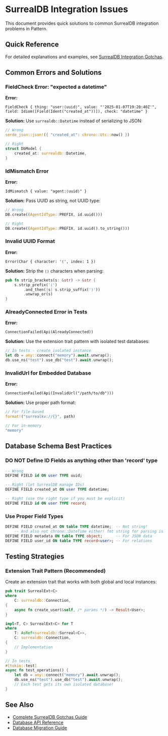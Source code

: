 # SurrealDB Integration Issues

This document provides quick solutions to common SurrealDB integration problems in Pattern.

## Quick Reference

For detailed explanations and examples, see [SurrealDB Integration Gotchas](../dev-logs/2025-01-07-surreal-db-gotchas.md).

## Common Errors and Solutions

### FieldCheck Error: "expected a datetime"

**Error:**
```
FieldCheck { thing: "user:⟨uuid⟩", value: "'2025-01-07T19:20:40Z'", field: Idiom([Field(Ident("created_at"))]), check: "datetime" }
```

**Solution:** Use `surrealdb::Datetime` instead of serializing to JSON:
```rust
// Wrong
serde_json::json!({ "created_at": chrono::Utc::now() })

// Right
struct DbModel {
    created_at: surrealdb::Datetime,
}
```

### IdMismatch Error

**Error:**
```
IdMismatch { value: "agent:⟨uuid⟩" }
```

**Solution:** Pass UUID as string, not UUID type:
```rust
// Wrong
DB.create((AgentIdType::PREFIX, id.uuid()))

// Right
DB.create((AgentIdType::PREFIX, id.uuid().to_string()))
```

### Invalid UUID Format

**Error:**
```
Error(Char { character: '⟨', index: 1 })
```

**Solution:** Strip the `⟨⟩` characters when parsing:
```rust
pub fn strip_brackets(s: &str) -> &str {
    s.strip_prefix('⟨')
        .and_then(|s| s.strip_suffix('⟩'))
        .unwrap_or(s)
}
```

### AlreadyConnected Error in Tests

**Error:**
```
ConnectionFailed(Api(AlreadyConnected))
```

**Solution:** Use the extension trait pattern with isolated test databases:
```rust
// In tests - create isolated instance
let db = any::connect("memory").await.unwrap();
db.use_ns("test").use_db("test").await.unwrap();
```

### InvalidUrl for Embedded Database

**Error:**
```
ConnectionFailed(Api(InvalidUrl("/path/to/db")))
```

**Solution:** Use proper path format:
```rust
// For file-based
format!("surrealkv://{}", path)

// For in-memory
"memory"
```

## Database Schema Best Practices

### DO NOT Define ID Fields as anything other than 'record' type

```sql
-- Wrong
DEFINE FIELD id ON user TYPE uuid;

-- Right (let SurrealDB manage IDs)
DEFINE FIELD created_at ON user TYPE datetime;

-- Right (use the right type if you must be explicit)
DEFINE FIELD id ON user TYPE record;
```

### Use Proper Field Types

```sql
DEFINE FIELD created_at ON table TYPE datetime;  -- Not string!
    -- And also not chrono::DateTime either! fmt string for parsing is "d'%FT%T%.6fZ'"
DEFINE FIELD metadata ON table TYPE object;      -- For JSON data
DEFINE FIELD user_id ON table TYPE record<user>; -- For relations
```

## Testing Strategies

### Extension Trait Pattern (Recommended)

Create an extension trait that works with both global and local instances:
```rust
pub trait SurrealExt<C>
where
    C: surrealdb::Connection,
{
    async fn create_user(&self, /* params */) -> Result<User>;
}

impl<T, C> SurrealExt<C> for T
where
    T: AsRef<surrealdb::Surreal<C>>,
    C: surrealdb::Connection,
{
    // Implementation
}

// In tests
#[tokio::test]
async fn test_operations() {
    let db = any::connect("memory").await.unwrap();
    db.use_ns("test").use_db("test").await.unwrap();
    // Each test gets its own isolated database!
}
```

## See Also

- [Complete SurrealDB Gotchas Guide](../dev-logs/2025-01-07-surreal-db-gotchas.md)
- [Database API Reference](../api/DATABASE_API.md)
- [Database Migration Guide](../guides/DATABASE_MIGRATION.md)
